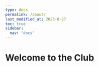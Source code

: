 ```yaml
---
type: docs
permalink: /about/
last_modified_at: 2023-8-27
toc: true
sidebar:
  nav: "docs"
---
```


# Welcome to the Club
<br>


